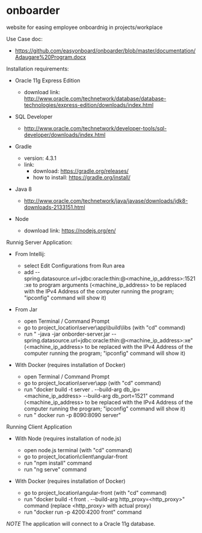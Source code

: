 # onboarder
website for easing employee onboardnig in projects/workplace

Use Case doc:
* https://github.com/easyonboard/onboarder/blob/master/documentation/Adaugare%20Program.docx



Installation requirements:
* Oracle 11g Express Edition
  * download link: http://www.oracle.com/technetwork/database/database-technologies/express-edition/downloads/index.html
* SQL Developer
  * http://www.oracle.com/technetwork/developer-tools/sql-developer/downloads/index.html
* Gradle
  * version: 4.3.1
  * link: 
     * download:  https://gradle.org/releases/
     * how to install: https://gradle.org/install/
* Java 8
  * http://www.oracle.com/technetwork/java/javase/downloads/jdk8-downloads-2133151.html
  
* Node 
  * download link: https://nodejs.org/en/
       
 


 Runnig Server Application:

* From Intellij:
     * select Edit Configurations from Run area
     * add --spring.datasource.url=jdbc:oracle:thin:@<machine_ip_address>:1521:xe to program arguments (<machine_ip_address> to be replaced with the IPv4 Address of the computer running the program; "ipconfig" command will show it)

* From Jar
  * open Terminal / Command Prompt 
  * go to project_location\server\app\build\libs (with "cd" command)
  * run " -java -jar onborder-server.jar --spring.datasource.url=jdbc:oracle:thin:@<machine_ip_address>:xe" (<machine_ip_address> to be replaced with the IPv4 Address of the computer running the program; "ipconfig" command will show it)

* With Docker (requires installation of Docker)
  * open Terminal / Command Prompt 
  * go to project_location\server\app (with "cd" command)
  * run "docker build -t server . --build-arg db_ip=<machine_ip_address> --build-arg db_port=1521" command (<machine_ip_address> to be replaced with the IPv4 Address of the computer running the program; "ipconfig" command will show it)
  * run " docker run -p 8090:8090 server"
  
  
  
Running Client Application
 
 * With Node (requires installation of node.js)
   * open node.js terminal (with "cd" command)
   * go to project_location\client\angular-front
   * run "npm install" command
   * run "ng serve" command
 
 * With Docker (requires installation of Docker)
   * go to project_location\angular-front (with "cd" command)
   * run "docker build -t front . --build-arg http_proxy=<http_proxy>" command (replace <http_proxy> with actual proxy)
   * run "docker run  -p  4200:4200 front" command 
  
     
*NOTE* The application will connect to a Oracle 11g database. 
